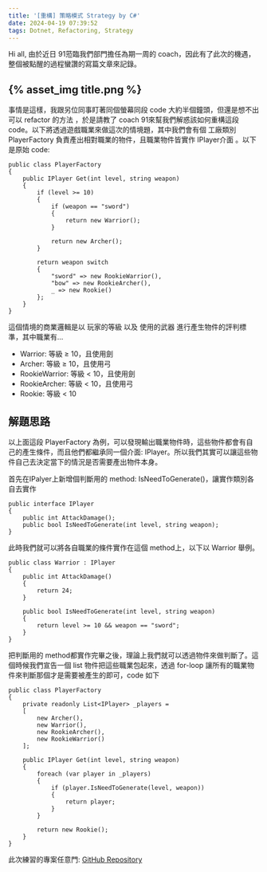 ```yaml
---
title: '[重構] 策略模式 Strategy by C#'
date: 2024-04-19 07:39:52
tags: Dotnet, Refactoring, Strategy
---
```

Hi all, 由於近日 91蒞臨我們部門擔任為期一周的 coach，因此有了此次的機遇，整個被點醒的過程蠻讚的寫篇文章來記錄。

{% asset_img title.png %}
---

事情是這樣，我跟另位同事盯著同個螢幕同段 code 大約半個鐘頭，但還是想不出可以 refactor 的方法 ，於是請教了 coach 91來幫我們解惑該如何重構這段 code。以下將透過遊戲職業來做這次的情境題，其中我們會有個 工廠類別 PlayerFactory 負責產出相對職業的物件，且職業物件皆實作 IPlayer介面 。以下是原始 code:

```csharp=
public class PlayerFactory
{
    public IPlayer Get(int level, string weapon)
    {
        if (level >= 10)
        {
            if (weapon == "sword")
            {
                return new Warrior();
            }

            return new Archer();
        }

        return weapon switch
        {
            "sword" => new RookieWarrior(),
            "bow" => new RookieArcher(),
            _ => new Rookie()
        };
    }
}
```
這個情境的商業邏輯是以 玩家的等級 以及 使用的武器 進行產生物件的評判標準，其中職業有…

- Warrior: 等級 ≥ 10，且使用劍
- Archer: 等級 ≥ 10，且使用弓
- RookieWarrior: 等級 < 10，且使用劍
- RookieArcher: 等級 < 10，且使用弓
- Rookie: 等級 < 10

## 解題思路
以上面這段 PlayerFactory 為例，可以發現輸出職業物件時，這些物件都會有自己的產生條件，而且他們都繼承同一個介面: IPlayer。所以我們其實可以讓這些物件自己去決定當下的情況是否需要產出物件本身。

首先在IPalyer上新增個判斷用的 method: IsNeedToGenerate()，讓實作類別各自去實作
```csharp=
public interface IPlayer
{
    public int AttackDamage();
    public bool IsNeedToGenerate(int level, string weapon);
}
```

此時我們就可以將各自職業的條件實作在這個 method上，以下以 Warrior 舉例。
```csharp=
public class Warrior : IPlayer
{
    public int AttackDamage()
    {
        return 24;
    }

    public bool IsNeedToGenerate(int level, string weapon)
    {
        return level >= 10 && weapon == "sword";
    }
}
```

把判斷用的 method都實作完畢之後，理論上我們就可以透過物件來做判斷了。這個時候我們宣告一個 list 物件把這些職業包起來，透過 for-loop 讓所有的職業物件來判斷那個才是需要被產生的即可，code 如下
```csharp=
public class PlayerFactory
{
    private readonly List<IPlayer> _players =
    [
        new Archer(),
        new Warrior(),
        new RookieArcher(),
        new RookieWarrior()
    ];

    public IPlayer Get(int level, string weapon)
    {
        foreach (var player in _players)
        {
            if (player.IsNeedToGenerate(level, weapon))
            {
                return player;
            }
        }

        return new Rookie();
    }
}
```
此次練習的專案任意門: [GitHub Repository](https://github.com/CodeMachine0121/Stragetory-Refactoring)